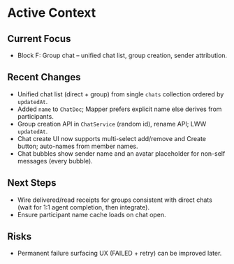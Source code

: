# Active Context

## Current Focus
- Block F: Group chat – unified chat list, group creation, sender attribution.

## Recent Changes
- Unified chat list (direct + group) from single `chats` collection ordered by `updatedAt`.
- Added `name` to `ChatDoc`; Mapper prefers explicit name else derives from participants.
- Group creation API in `ChatService` (random id), rename API; LWW `updatedAt`.
- Chat create UI now supports multi-select add/remove and Create button; auto-names from member names.
- Chat bubbles show sender name and an avatar placeholder for non-self messages (every bubble).

## Next Steps
- Wire delivered/read receipts for groups consistent with direct chats (wait for 1:1 agent completion, then integrate).
- Ensure participant name cache loads on chat open.

## Risks
- Permanent failure surfacing UX (FAILED + retry) can be improved later.

